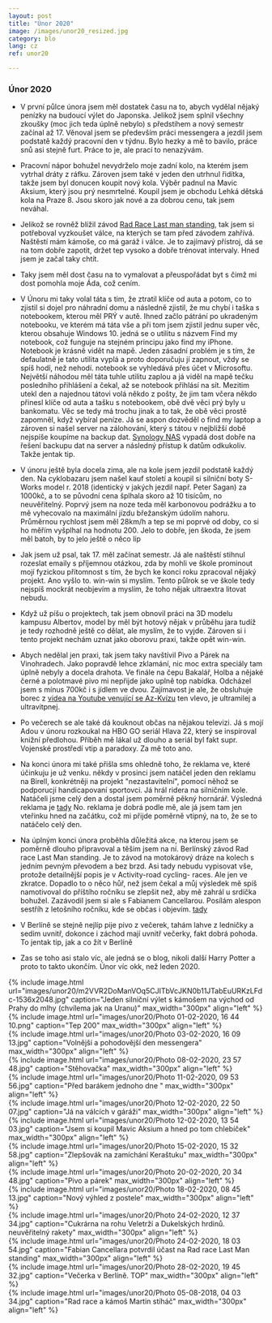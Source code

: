 ```yaml
---
layout: post
title: "Únor 2020"
image: /images/unor20_resized.jpg
category: blo
lang: cz
ref: unor20

---
```

 
 <h3>Únor 2020</h3>


- V první půlce února jsem měl dostatek času na to, abych vydělal nějaký penízky na budoucí výlet do Japonska. Jelikož jsem splnil všechny zkoušky (moc jich teda úplně nebylo) s předstihem a nový semestr začínal až 17. Věnoval jsem se především práci messengera a jezdil jsem podstatě každý pracovní den v týdnu. Bylo hezky a mě to bavilo, práce snů asi stejně furt. Práce to je, ale prací to nenazývám.

- Pracovní nápor bohužel nevydrželo moje zadní kolo, na kterém jsem vytrhal dráty z ráfku. Zároven jsem také v jeden den utrhnul řidítka, takže jsem byl donucen koupit nový kola. Výběr padnul na Mavic Aksium, který jsou prý nesmrtelné. Koupil jsem je obchodu Lehká dětská kola na Praze 8. Jsou skoro jak nové a za dobrou cenu, tak jsem neváhal. 

- Jelikož se rovněž blížil závod [Rad Race Last man standing](https://www.rad-race.com/), tak jsem si potřeboval vyzkoušet válce, na kterých se tam před závodem zahřívá. Naštěstí mám kámoše, co má garáž i válce. Je to zajímavý přístroj, dá se na tom dobře zapotit, držet tep vysoko a dobře trénovat intervaly. Hned jsem je začal taky chtít. 

- Taky jsem měl dost času na to vymalovat a přeuspořádat byt s čimž mi dost pomohla moje Áda, což cením. 

- V Únoru mi taky volal táta s tim, že ztratil klíče od auta a potom, co to zjistil si dojel pro náhradní domu a následně zjistil, že mu chybí i taška s notebookem, kterou měl PRÝ v autě. Ihned začlo pátrání po ukradeným notebooku, ve kterém má táta vše a při tom jsem zjistil jednu super věc, kterou obsahuje Windows 10. jedná se o utilitu s názvem Find my notebook, což funguje na stejném principu jako find my iPhone. Notebook je krásně vidět na mapě. Jeden zásadní problém je s tím, že defaulatně je tato utilita vyplá a proto doporučuju jí zapnout, vždy se spíš hodí, než nehodí. notebook se vyhledává přes účet v Microsoftu. Největší náhodou měl táta tuhle utilitu zaplou a já viděl na mapě tečku posledního přihlášení a čekal, až se notebook přihlásí na sít. Mezitim utekl den a najednou tátovi volá někdo z pošty, že jim tam včera někdo přinesl klíče od auta a tašku s notebookem, obě dvě věci prý byly u bankomatu. Věc se tedy má trochu jinak a to tak, že obě věci prostě zapomněl, když vybíral peníze. Já se aspon dozvěděl o find my laptop a zároven si našel server na zálohování, který s tátou v nejbližší době nejspíše koupíme na backup dat. [Synology NAS](https://www.synology.com/cs-cz) vypadá dost dobře na řešení backupu dat na server a následný přístup k datům odkukoliv. Takže jentak tip. 

- V únoru ještě byla docela zima, ale na kole jsem jezdil podstatě každý den. Na cyklobazaru jsem našel kauf století a koupil si silniční boty S-Works model r. 2018 (identický v jakých jezdil např. Peter Sagan) za 1000kč, a to se původní cena šplhala skoro až 10 tisícům, no neuvěřitelný. Poprvý jsem na noze teda měl karbonovou podrážku a to mě vyhecovalo na maximální jízdu břežanským údolím nahoru. Průměrnou rychlost jsem měl 28km/h a tep se mi poprvé od doby, co si ho měřím vyšplhal na hodnotu 200. Jelo to dobře, jen škoda, že jsem měl batoh, by to jelo ještě o něco líp

- Jak jsem už psal, tak 17. měl začínat semestr. Já ale naštěstí stihnul rozeslat emaily s příjemnou otázkou, zda by mohli ve škole prominout mojí fyzickou přítomnost s tím, že bych ke konci roku zpracoval nějaký projekt. Ano vyšlo to. win-win si myslím. Tento půlrok se ve škole tedy nejspíš mockrát neobjevím a myslím, že toho nějak ultraextra litovat nebudu.

- Když už píšu o projektech, tak jsem obnovil práci na 3D modelu kampusu Albertov, model by měl být hotový nějak v průběhu jara tudíž je tedy rozhodně ještě co dělat, ale myslím, že to vyjde. Zároven si i tento projekt nechám uznat jako oborovu praxi, takže opět win-win.
 
- Abych nedělal jen praxi, tak jsem taky navštívil Pivo a Párek na Vinohradech. Jako popravdě lehce zklamání, nic moc extra speciály tam úplně nebyly a docela drahota. Ve finále na čepu Bakalář, Holba a nějaké černé a polotmavé pivo mi nepřijde jako uplně top nabídka. Odcházel jsem s mínus 700kč i s jídlem ve dvou. Zajímavost je ale, že obsluhuje borec z [videa na Youtube venující se Az-Kvízu](https://www.youtube.com/watch?v=URnBVxYifo4) ten vlevo, je ultramilej a ultravitpnej.

- Po večerech se ale také dá kouknout občas na nějakou televizi. Já s mojí Adou v únoru rozkoukal na HBO GO seriál Hlava 22, který se inspiroval knižní předlohou. Příběh mě lákal už dlouho a seriál byl fakt supr. Vojenské prostředí vtip a paradoxy. Za mě toto ano.

- Na konci února mi také přišla sms ohledně toho, že reklama ve, které účinkuju je už venku. někdy v prosinci jsem natáčel jeden den reklamu na Birell, konkrétněji na projekt "nezastavitelní", pomocí něhož se podporucjí handicapovaní sportovci. Já hrál ridera na silničním kole. Natáčeli jsme celý den a dostal jsem poměrně pěkný hornárář. Výsledná reklama je [tady](https://vimeo.com/391609172?ref=em-share&fbclid=IwAR2tHc1Zfsf4WjIdCfy3gr88fZ_j6bdX60qOejylQmrUxxkJf-XIq5evOeU) No. reklama je dobrá podle mě, ale já jsem tam jen vteřinku hned na začátku, což mi přijde poměrně vtipný, na to, že se to natáčelo celý den.

- Na úplným konci února proběhla důležitá akce, na kterou jsem se poměrně dlouho připravoval a těšim jsem na ní. Berlínský závod Rad race Last Man standing. Je to závod na motokárový dráze na kolech s jedním pevným převodem a bez brzd. Asi tady nebudu vypisovat vše, protože detailnější popis je v Activity-road cycling- races. Ale jen ve zkratce. Dopadlo to o něco hůř, než jsem čekal a můj výsledek mě spíš namotivoval do příštího ročníku se zlepšit než, aby mě zahrál u srdíčka bohužel. Zazávodil jsem si ale s Fabianem Cancellarou. Posílám alespon sestříh z letošního ročníku, kde se občas i objevím. [tady](https://www.youtube.com/watch?v=ArzMdQT_72g)

- V Berlíně se stejně nejlíp pije pivo z večerek, tahám lahve z ledničky a sedim uvnitř, dokonce i záchod mají uvnitř večerky, fakt dobrá pohoda. To jentak tip, jak a co žít v Berlíně


- Zas se toho asi stalo víc, ale jedná se o blog, nikoli další Harry Potter a proto to takto ukončím. Únor víc okk, než leden 2020.


{% include image.html url="images/unor20/m2VVR2DoManVOq5CJITbVcJKN0b11JTabEuURKzLFdc-1536x2048.jpg" caption="Jeden silniční výlet s kámošem na východ od Prahy do mlhy (chvílema jak na Uranu)" max_width="300px" align="left" %}
<br>
{% include image.html url="images/unor20/Photo 01-02-2020, 16 44 10.png" caption="Tep 200" max_width="300px" align="left" %}
<br>
{% include image.html url="images/unor20/Photo 03-02-2020, 16 09 13.jpg" caption="Volnější a pohodovější den messengera" max_width="300px" align="left" %}
<br>
{% include image.html url="images/unor20/Photo 08-02-2020, 23 57 48.jpg" caption="Stěhovačka" max_width="300px" align="left" %}
<br>
{% include image.html url="images/unor20/Photo 11-02-2020, 09 53 56.jpg" caption="Před barákem jednoho dne " max_width="300px" align="left" %}
<br>
{% include image.html url="images/unor20/Photo 12-02-2020, 22 50 07.jpg" caption="Já na válcích v gáráži" max_width="300px" align="left" %}
<br>
{% include image.html url="images/unor20/Photo 12-02-2020, 13 54 03.jpg" caption="Jsem si koupil Mavic Aksium a hned po tom chlebíček" max_width="300px" align="left" %}
<br>
{% include image.html url="images/unor20/Photo 15-02-2020, 15 32 58.jpg" caption="Zlepšovák na zamíchání Keraštuku" max_width="300px" align="left" %}
<br>
{% include image.html url="images/unor20/Photo 20-02-2020, 20 34 48.jpg" caption="Pivo a párek" max_width="300px" align="left" %}
<br>
{% include image.html url="images/unor20/Photo 18-02-2020, 08 45 13.jpg" caption="Nový výhled z postele" max_width="300px" align="left" %}
<br>
{% include image.html url="images/unor20/Photo 24-02-2020, 12 37 34.jpg" caption="Cukrárna na rohu Veletrží a Dukelských hrdinů. neuvěřitelný rakety" max_width="300px" align="left" %}
<br>
{% include image.html url="images/unor20/Photo 24-02-2020, 18 03 54.jpg" caption="Fabian Cancellara potvrdil účast na Rad race Last Man standing" max_width="300px" align="left" %}
<br>
{% include image.html url="images/unor20/Photo 28-02-2020, 19 45 32.jpg" caption="Večerka v Berlíně. TOP" max_width="300px" align="left" %}
<br>
{% include image.html url="images/unor20/Photo 05-08-2018, 04 03 34.jpg" caption="Rad race a kámoš Martin stíháč" max_width="300px" align="left" %}